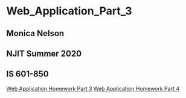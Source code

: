# Web_Application_Part_3
## Monica Nelson
## NJIT Summer 2020
## IS 601-850

[Web Application Homework Part 3](https://github.com/mjn28/Web_Application_Part_3/tree/Part_3)
[Web Application Homework Part 4](https://github.com/mjn28/Web_Application_Part_3/tree/Part_4)
